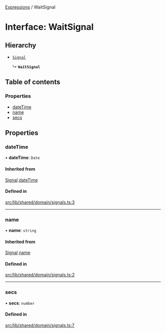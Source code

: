 [Expressions](../README.md) / WaitSignal

# Interface: WaitSignal

## Hierarchy

- [`Signal`](Signal.md)

  ↳ **`WaitSignal`**

## Table of contents

### Properties

- [dateTime](WaitSignal.md#datetime)
- [name](WaitSignal.md#name)
- [secs](WaitSignal.md#secs)

## Properties

### dateTime

• **dateTime**: `Date`

#### Inherited from

[Signal](Signal.md).[dateTime](Signal.md#datetime)

#### Defined in

[src/lib/shared/domain/signals.ts:3](https://github.com/expr-solver/3xpr/blob/2371f39/src/lib/shared/domain/signals.ts#L3)

___

### name

• **name**: `string`

#### Inherited from

[Signal](Signal.md).[name](Signal.md#name)

#### Defined in

[src/lib/shared/domain/signals.ts:2](https://github.com/expr-solver/3xpr/blob/2371f39/src/lib/shared/domain/signals.ts#L2)

___

### secs

• **secs**: `number`

#### Defined in

[src/lib/shared/domain/signals.ts:7](https://github.com/expr-solver/3xpr/blob/2371f39/src/lib/shared/domain/signals.ts#L7)
